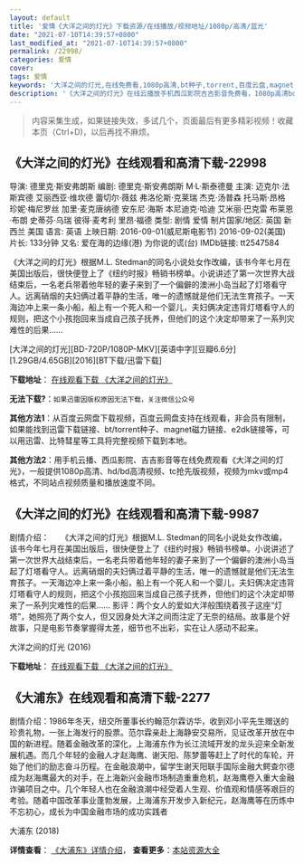 ```yaml
---
layout: default
title: '爱情《大洋之间的灯光》下载资源/在线播放/视频地址/1080p/高清/蓝光'
date: "2021-07-10T14:39:57+0800"
last_modified_at: "2021-07-10T14:39:57+0800"
permalink: /22998/
categories: 爱情
cover:
tags: 爱情
keywords: '大洋之间的灯光,在线免费看,1080p高清,bt种子,torrent,百度云盘,magnet,磁力链,迅雷下载资源'
description: '《大洋之间的灯光》在线云播放手机西瓜影院吉吉影音免费看，1080p高清bd/hd未删减完整版和tc抢先枪版，mkv/mp4格式，附带bt/torrent种子、magnet/磁力链、百度云盘、网盘资源迅雷下载链接'
---
```


>内容采集生成，如果链接失效，多试几个，页面最后有更多精彩视频！收藏本页（Ctrl+D)，以后再找不麻烦。


## 《大洋之间的灯光》在线观看和高清下载-22998

导演: 德里克·斯安弗朗斯 编剧: 德里克·斯安弗朗斯 M·L·斯泰德曼 主演: 迈克尔·法斯宾德 艾丽西亚·维坎德 蕾切尔·薇兹 弗洛伦斯·克莱瑞 杰克·汤普森 托马斯·昂格 珍妮·梅尼罗丝 加里·麦克唐纳德 安东尼·海斯 本尼迪克·哈迪 艾米丽·巴克雷 布莱恩·布朗 史蒂芬·乌瑞 彼得·麦考利 里昂·福德 类型: 剧情 爱情 制片国家/地区: 英国 新西兰 美国 语言: 英语 上映日期: 2016-09-01(威尼斯电影节) 2016-09-02(美国) 片长: 133分钟 又名: 爱在海的边缘(港) 为你说的谎(台) IMDb链接: tt2547584

《大洋之间的灯光》根据M.L. Stedman的同名小说处女作改编，该书今年七月在美国出版后，很快便登上了《纽约时报》畅销书榜单。小说讲述了第一次世界大战结束后，一名老兵带着他年轻的妻子来到了一个偏僻的澳洲小岛当起了灯塔看守人。远离硝烟的夫妇俩过着平静的生活，唯一的遗憾就是他们无法生育孩子。一天海边冲上来一条小船，船上有一个死人和一个婴儿，夫妇俩决定违背灯塔看守人的规则，把这个小孩抱回来当成自己孩子抚养，但他们的这个决定却带来了一系列灾难性的后果……


[大洋之间的灯光][BD-720P/1080P-MKV][英语中字][豆瓣6.6分][1.29GB/4.65GB][2016][BT下载/迅雷下载]

**下载地址**： [在线观看下载 《大洋之间的灯光》](https://www.btdx8.com/torrent/the_light_between_oceans_2016.html) 


**无法下载?**：`如果迅雷因版权原因无法下载，关注微信公众号 `

**其他方法1**：从百度云网盘下载视频，百度云网盘支持在线观看，非会员有限制，如果能找到迅雷下载链接、bt/torrent种子、magnet磁力链接、e2dk链接等，可以用迅雷、比特彗星等工具将完整视频下载到本地。

**其他方法2**：用手机云播、西瓜影院、吉吉影音等在线免费观看《大洋之间的灯光》，一般提供1080p高清、hd/bd高清视频、tc抢先版视频，视频为mkv或mp4格式，不同站点视频质量和播放速度不同。


## 《大洋之间的灯光》在线观看和高清下载-9987

剧情介绍：　　《大洋之间的灯光》根据M.L. Stedman的同名小说处女作改编，该书今年七月在美国出版后，很快便登上了《纽约时报》畅销书榜单。小说讲述了第一次世界大战结束后，一名老兵带着他年轻的妻子来到了一个偏僻的澳洲小岛当起了灯塔看守人。远离硝烟的夫妇俩过着平静的生活，唯一的遗憾就是他们无法生育孩子。一天海边冲上来一条小船，船上有一个死人和一个婴儿，夫妇俩决定违背灯塔看守人的规则，把这个小孩抱回来当成自己孩子抚养，但他们的这个决定却带来了一系列灾难性的后果…… 影评：两个女人的爱如大洋般围绕着孩子这座“灯塔”，她照亮了两个女人，但又因身处大洋之间而注定了无奈的结局。故事是个好故事，只是电影节奏掌握得太差，细节也不出彩，实在让人感动不起来。


大洋之间的灯光 (2016)

**下载地址**： [在线观看下载 《大洋之间的灯光》](https://www.btbtdy.me/btdy/dy8782.html) 


## 《大浦东》在线观看和高清下载-2277

剧情介绍：1986年冬天，纽交所董事长约翰范尔霖访华，收到邓小平先生赠送的珍贵礼物，一张上海发行的股票。范尔霖亲赴上海静安交易所，见证改革开放在中国的新进程。随着金融改革的深化，上海浦东作为长江流域开发的龙头迎来全新发展机遇。而几个年轻的金融人才赵海鹰、谢天阳、陈梦蕾等赶上了时代的车轮，开始了他们的励志奋斗历程。在金融浪潮中，留学生谢天阳联手国际金融大鳄查尔德成为赵海鹰最大的对手，在上海新兴金融市场制造重重危机，赵海鹰卷入重大金融诈骗项目之中。几个年轻人也在金融浪潮中经受着人生观、价值观和情感等艰巨的考验。随着中国改革事业蓬勃发展，上海浦东开发步入新纪元，赵海鹰等在历炼中不忘初心，成长为中国金融市场的成功实践者


大浦东 (2018)

**详情查看**： [《大浦东》详情介绍](/movie/2277/)， **查看更多**：[本站资源大全](/movie/t/all/)

